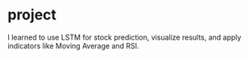 # project
I learned to use LSTM for stock prediction, visualize results, and apply indicators like Moving Average and RSI.
